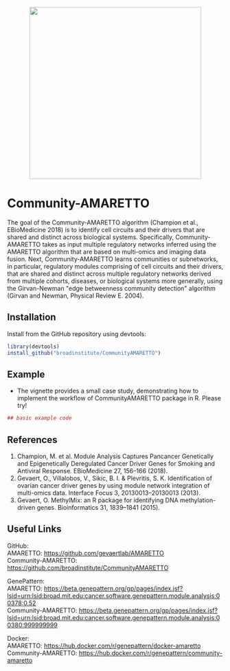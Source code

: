 [//]: # (TODO: Bioconductor support?)
[//]: # (TODO: Some examples)

<p align="center">
  <a href="https://github.com/broadinstitute/CommunityAMARETTO/">
    <img height="400" src="https://github.com/broadinstitute/CommunityAMARETTO/blob/develop/inst/extdata/CommunityAMARETTO_logo.png">
  </a>
  <h1 align="center"></h1>
</p>




# Community-AMARETTO

The goal of the Community-AMARETTO algorithm (Champion et al., EBioMedicine 2018) is to identify cell circuits and their drivers that are shared and distinct across biological systems. Specifically, Community-AMARETTO takes as input multiple regulatory networks inferred using the AMARETTO algorithm that are based on multi-omics and imaging data fusion. Next, Community-AMARETTO learns communities or subnetworks, in particular, regulatory modules comprising of cell circuits and their drivers, that are shared and distinct across multiple regulatory networks derived from multiple cohorts, diseases, or biological systems more generally, using the Girvan-Newman "edge betweenness community detection" algorithm (Girvan and Newman, Physical Review E. 2004).


## Installation

Install from the GitHub repository using devtools:

``` r
library(devtools)
install_github("broadinstitute/CommunityAMARETTO")
```

## Example

* The vignette provides a small case study, demonstrating how to implement the workflow of CommunityAMARETTO package in R. Please try!

``` r
## basic example code
```


## References

1.	Champion, M. et al. Module Analysis Captures Pancancer Genetically and Epigenetically Deregulated Cancer Driver Genes for Smoking and Antiviral Response. EBioMedicine 27, 156–166 (2018).
2.	Gevaert, O., Villalobos, V., Sikic, B. I. & Plevritis, S. K. Identification of ovarian cancer driver genes by using module network integration of multi-omics data. Interface Focus 3, 20130013–20130013 (2013).
3.	Gevaert, O. MethylMix: an R package for identifying DNA methylation-driven genes. Bioinformatics 31, 1839–1841 (2015).

## Useful Links

GitHub:<br/>
AMARETTO: https://github.com/gevaertlab/AMARETTO<br/>
Community-AMARETTO: https://github.com/broadinstitute/CommunityAMARETTO

GenePattern: <under development><br/>
AMARETTO: https://beta.genepattern.org/gp/pages/index.jsf?lsid=urn:lsid:broad.mit.edu:cancer.software.genepattern.module.analysis:00378:0.52<br/>
Community-AMARETTO: https://beta.genepattern.org/gp/pages/index.jsf?lsid=urn:lsid:broad.mit.edu:cancer.software.genepattern.module.analysis:00380:999999999
  
Docker: <under development><br/>
AMARETTO: https://hub.docker.com/r/genepattern/docker-amaretto<br/>
Community-AMARETTO: https://hub.docker.com/r/genepattern/community-amaretto


